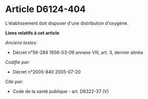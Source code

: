 # Article D6124-404

L'établissement doit disposer d'une distribution d'oxygène.

**Liens relatifs à cet article**

_Anciens textes_:

  - Décret n°56-284 1956-03-09 annexe VIII, art. 3, dernier alinéa

_Codifié par_:

  - Décret n°2005-840 2005-07-20

_Cité par_:

  - Code de la santé publique - art. D6322-37 (V)
